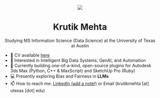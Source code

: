 <div align="center">
<img src="https://user-images.githubusercontent.com/42115530/92640221-9728ca00-f2fa-11ea-8994-c72b26e937de.gif" align="center"/>
</div>
<h1 align="center">Krutik Mehta</h1>
<p align="center">Studying MS Information Science (Data Science) at the University of Texas at Austin</p>




- 📜 CV available <a href="https://krutikmehtaa.github.io/files/resume/Krutik_Mehta.pdf" target="_blank">here</a>
- 🧠 Interested in Intelligent Big Data Systems, GenAI, and Automation
- 🌱 Currently building one-of-a-kind, open-source plugins for Autodesk 3ds Max (Python, C++ & MaxScript) and SketchUp Pro (Ruby)
- 💻 Presently exploring Bias and Fairness in **LLMs**
- 📫 How to reach me: [LinkedIn (add a note!)](https://www.linkedin.com/in/krutikm/) or Email (krutikmehta [at] utexas [dot] edu)
